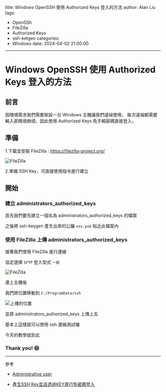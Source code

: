 title: Windows OpenSSH 使用 Authorized Keys 登入的方法
author: Alan Liu
tags:
  - OpenSSh
  - FileZilla
  - Authorized Keys
  - ssh-ketgen
categories:
  - Windows
date: 2024-04-02 21:00:00
---
# Windows OpenSSH 使用 Authorized Keys 登入的方法

## 前言

因環境需求我們需要架設一台 Windows 主機讓我們遠端使用，
每次遠端都需要輸入密碼很麻煩，因此使用 Authorized Keys 免手輸密碼直接登入，

## 準備


1.下載並安裝 FileZilla : https://filezilla-project.org/

![FileZilla](1712080597425.jpg)

2.準備 SSH Key，可直接使用指令進行建立


## 開始

### 建立 administrators_authorized_keys 

首先我們要先建立一個名為 administrators_authorized_keys 的檔案

之後將 ssh-keygen 產生出來的公鑰 `xxx.pub` 貼近此檔案內

### 使用 FileZilla 上傳 administrators_authorized_keys 

接著我們使用 FileZilla 進行連線

協定選擇 `SFTP`  登入型式 `一般`

![FileZilla](1712055388767.jpg)

連上主機後

我們將位置移動到 `C:/ProgramData/ssh`

![上傳的位置](1712081530904.jpg)

並將 administrators_authorized_keys 上傳上去

基本上這樣就可以使用 ssh 連線測試囉

今天的教學就到此

### Thank you! :smile:

---

參考

- [Administrative user](https://learn.microsoft.com/en-us/windows-server/administration/openssh/openssh_keymanagement?WT.mc_id=DOP-MVP-37580#administrative-user)

- [產生SSH Key並且透過KEY進行免密碼登入](https://xenby.com/b/220-%E6%95%99%E5%AD%B8-%E7%94%A2%E7%94%9Fssh-key%E4%B8%A6%E4%B8%94%E9%80%8F%E9%81%8Ekey%E9%80%B2%E8%A1%8C%E5%85%8D%E5%AF%86%E7%A2%BC%E7%99%BB%E5%85%A5)